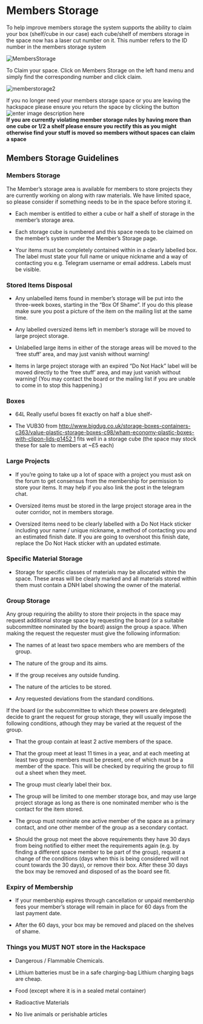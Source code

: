 
# Members Storage

To help improve members storage the system supports the ability to claim your box (shelf/cube in our case) each cube/shelf of members storage in the space now has a laser cut number on it. This number refers to the ID number in the members storage system  

![](https://docs.hacman.org.uk/images/member_storage_1.png "MembersStorage")

To Claim your space. Click on Members Storage on the left hand menu and simply find the corresponding number and click claim.  

![](hhttps://docs.hacman.org.uk/images/member_storage_2.png "memberstorage2")

If you no longer need your members storage space or you are leaving the hackspace please ensure you return the space by clicking the button  
![enter image description here](https://docs.hacman.org.uk/images/member_storage_3.png)  
**If you are currently violating member storage rules by having more than one cube or 1/2 a shelf please ensure you rectify this as you might otherwise find your stuff is moved so members without spaces can claim a space**

## Members Storage Guidelines

### Members Storage

The Member’s storage area is available for members to store projects they are currently working on along with raw materials. We have limited space, so please consider if something needs to be in the space before storing it.

-   Each member is entitled to either a cube or half a shelf of storage in the member’s storage area.
    
-   Each storage cube is numbered and this space needs to be claimed on the member’s system under the Member’s Storage page.
    
-   Your items must be completely contained within in a clearly labelled box. The label must state your full name or unique nickname and a way of contacting you e.g. Telegram username or email address. Labels must be visible.
    

### Stored Items Disposal

-   Any unlabelled items found in member’s storage will be put into the three-week boxes, starting in the “Box Of Shame”. If you do this please make sure you post a picture of the item on the mailing list at the same time.
    
-   Any labelled oversized items left in member’s storage will be moved to large project storage.
    
-   Unlabelled large items in either of the storage areas will be moved to the ‘free stuff’ area, and may just vanish without warning!
    
-   Items in large project storage with an expired “Do Not Hack” label will be moved directly to the ‘free stuff’ area, and may just vanish without warning! (You may contact the board or the mailing list if you are unable to come in to stop this happening.)
    

### Boxes

-   64L Really useful boxes fit exactly on half a blue shelf-
    
-   The VUB30 from [http://www.bigdug.co.uk/storage-boxes-containers-c363/value-plastic-storage-boxes-c98/wham-economy-plastic-boxes-with-clipon-lids-p1452 1](http://www.bigdug.co.uk/storage-boxes-containers-c363/value-plastic-storage-boxes-c98/wham-economy-plastic-boxes-with-clipon-lids-p1452) fits well in a storage cube (the space may stock these for sale to members at ~£5 each)
    

### Large Projects

-   If you’re going to take up a lot of space with a project you must ask on the forum to get consensus from the membership for permission to store your items. It may help if you also link the post in the telegram chat.
    
-   Oversized items must be stored in the large project storage area in the outer corridor, not in members storage.
    
-   Oversized items need to be clearly labelled with a Do Not Hack sticker including your name / unique nickname, a method of contacting you and an estimated finish date. If you are going to overshoot this finish date, replace the Do Not Hack sticker with an updated estimate.
    

### Specific Material Storage

-   Storage for specific classes of materials may be allocated within the space. These areas will be clearly marked and all materials stored within them must contain a DNH label showing the owner of the material.
    

### Group Storage

Any group requiring the ability to store their projects in the space may request additional storage space by requesting the board (or a suitable subcommittee nominated by the board) assign the group a space. When making the request the requester must give the following information:

-   The names of at least two space members who are members of the group.
    
-   The nature of the group and its aims.
    
-   If the group receives any outside funding.
    
-   The nature of the articles to be stored.
    
-   Any requested deviations from the standard conditions.
    

If the board (or the subcommittee to which these powers are delegated) decide to grant the request for group storage, they will usually impose the following conditions, athough they may be varied at the request of the group.

-   That the group contain at least 2 active members of the space.
    
-   That the group meet at least 11 times in a year, and at each meeting at least two group members must be present, one of which must be a member of the space. This will be checked by requiring the group to fill out a sheet when they meet.
    
-   The group must clearly label their box.
    
-   The group will be limited to one member storage box, and may use large project storage as long as there is one nominated member who is the contact for the item stored.
    
-   The group must nominate one active member of the space as a primary contact, and one other member of the group as a secondary contact.
    
-   Should the group not meet the above requirements they have 30 days from being notified to either meet the requirements again (e.g. by finding a different space member to be part of the group), request a change of the conditions (days when this is being considered will not count towards the 30 days), or remove their box. After these 30 days the box may be removed and disposed of as the board see fit.
    
### Expiry of Membership

-   If your membership expires through cancellation or unpaid membership fees your member’s storage will remain in place for 60 days from the last payment date.
    
-   After the 60 days, your box may be removed and placed on the shelves of shame.
    

### Things you MUST NOT store in the Hackspace

-   Dangerous / Flammable Chemicals.
    
-   Lithium batteries must be in a safe charging-bag Lithium charging bags are cheap.
    
-   Food (except where it is in a sealed metal container)
    
-   Radioactive Materials
    
-   No live animals or perishable articles
    
